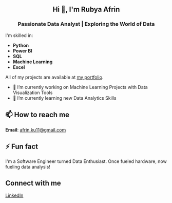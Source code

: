 
<h2 align="center">Hi 👋, I'm Rubya Afrin</h2>
<h3 align="center">Passionate Data Analyst | Exploring the World of Data</h3>

I'm skilled in:
- **Python**
- **Power BI**
- **SQL**
- **Machine Learning**
- **Excel**



All of my projects are available at [my portfolio](https://github.com/RubyaAfrin?tab=repositories).

- 🔭 I’m currently working on Machine Learning Projects with Data Visualization Tools
- 🌱 I’m currently learning new Data Analytics Skills


## 📫 How to reach me
**Email**: afrin.ku11@gmail.com

## ⚡ Fun fact
I'm a Software Engineer turned Data Enthusiast. Once fueled hardware, now fueling data analysis!

## Connect with me
[LinkedIn](https://www.linkedin.com/in/rubyaafrin/) 




